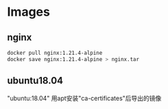 # Images

## nginx

```bash
docker pull nginx:1.21.4-alpine
docker save nginx:1.21.4-alpine > nginx.tar
```

## ubuntu18.04

"ubuntu:18.04" 用apt安装"ca-certificates"后导出的镜像
